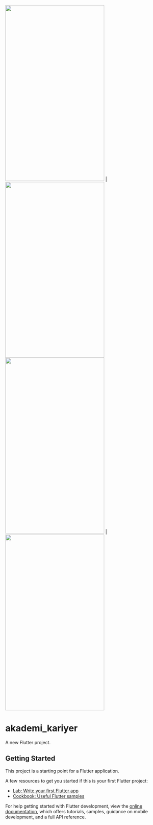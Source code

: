 
<img src ="https://user-images.githubusercontent.com/75789726/230799686-7d2e8359-0217-4fb4-a66b-c6ae063d8031.jpg" width="310" height="550"> |
<img src ="https://user-images.githubusercontent.com/75789726/230799690-3150c1a5-b48a-41b6-b793-6c1062d85e57.jpg" width="310" height="550">
<img src ="https://user-images.githubusercontent.com/75789726/230799692-bf45c90f-830e-4951-973d-03eb50dde0a4.jpg" width="310" height="550"> |
<img src="https://user-images.githubusercontent.com/75789726/230799694-c48d9409-100a-4ed5-8931-3eb927c6aeef.jpg" width="310" height="550">



# akademi_kariyer

A new Flutter project.

## Getting Started

This project is a starting point for a Flutter application.

A few resources to get you started if this is your first Flutter project:

- [Lab: Write your first Flutter app](https://docs.flutter.dev/get-started/codelab)
- [Cookbook: Useful Flutter samples](https://docs.flutter.dev/cookbook)

For help getting started with Flutter development, view the
[online documentation](https://docs.flutter.dev/), which offers tutorials,
samples, guidance on mobile development, and a full API reference.


